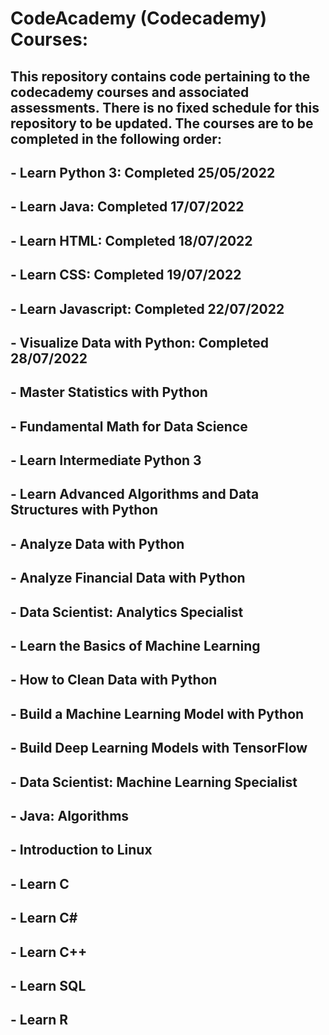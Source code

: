 # CodeAcademy (Codecademy) Courses:

## This repository contains code pertaining to the codecademy courses and associated assessments. There is no fixed schedule for this repository to be updated. The courses are to be completed in the following order:
## - Learn Python 3: Completed 25/05/2022
## - Learn Java: Completed 17/07/2022
## - Learn HTML: Completed 18/07/2022
## - Learn CSS: Completed 19/07/2022
## - Learn Javascript: Completed 22/07/2022
## - Visualize Data with Python: Completed 28/07/2022
## - Master Statistics with Python
## - Fundamental Math for Data Science
## - Learn Intermediate Python 3
## - Learn Advanced Algorithms and Data Structures with Python
## - Analyze Data with Python
## - Analyze Financial Data with Python
## - Data Scientist: Analytics Specialist
## - Learn the Basics of Machine Learning
## - How to Clean Data with Python
## - Build a Machine Learning Model with Python
## - Build Deep Learning Models with TensorFlow
## - Data Scientist: Machine Learning Specialist
## - Java: Algorithms
## - Introduction to Linux
## - Learn C
## - Learn C#
## - Learn C++
## - Learn SQL
## - Learn R